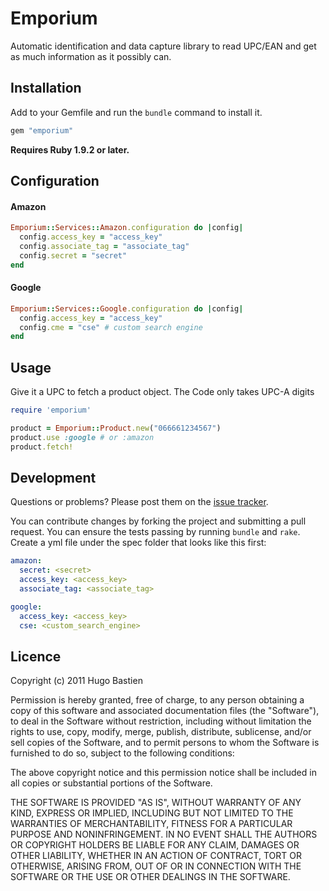 # Emporium

Automatic identification and data capture library to read UPC/EAN and get as much information as it possibly can.


## Installation

Add to your Gemfile and run the `bundle` command to install it.

 ```ruby
 gem "emporium"
 ```

**Requires Ruby 1.9.2 or later.**


## Configuration

#### Amazon

 ```ruby
 Emporium::Services::Amazon.configuration do |config|
   config.access_key = "access_key"
   config.associate_tag = "associate_tag"
   config.secret = "secret"
 end
 ```

#### Google

 ```ruby
 Emporium::Services::Google.configuration do |config|
   config.access_key = "access_key"
   config.cme = "cse" # custom search engine
 end
 ```


## Usage

Give it a UPC to fetch a product object. The Code only takes UPC-A digits

 ```ruby
 require 'emporium'

 product = Emporium::Product.new("066661234567")
 product.use :google # or :amazon
 product.fetch!
 ```


## Development

Questions or problems? Please post them on the [issue tracker](https://github.com/hugobast/emporium/issues). 

You can contribute changes by forking the project and submitting a pull request. You can ensure the tests passing by running `bundle` and `rake`. Create a yml file under the spec folder that looks like this first:

```yaml
amazon:
  secret: <secret>
  access_key: <access_key>
  associate_tag: <associate_tag>

google:
  access_key: <access_key>
  cse: <custom_search_engine>
```

## Licence

Copyright (c) 2011 Hugo Bastien

Permission is hereby granted, free of charge, to any person obtaining a copy of this software and associated documentation files (the "Software"), to deal in the Software without restriction, including without limitation the rights to use, copy, modify, merge, publish, distribute, sublicense, and/or sell copies of the Software, and to permit persons to whom the Software is furnished to do so, subject to the following conditions:

The above copyright notice and this permission notice shall be included in all copies or substantial portions of the Software.

THE SOFTWARE IS PROVIDED "AS IS", WITHOUT WARRANTY OF ANY KIND, EXPRESS OR IMPLIED, INCLUDING BUT NOT LIMITED TO THE WARRANTIES OF MERCHANTABILITY, FITNESS FOR A PARTICULAR PURPOSE AND NONINFRINGEMENT. IN NO EVENT SHALL THE AUTHORS OR COPYRIGHT HOLDERS BE LIABLE FOR ANY CLAIM, DAMAGES OR OTHER LIABILITY, WHETHER IN AN ACTION OF CONTRACT, TORT OR OTHERWISE, ARISING FROM, OUT OF OR IN CONNECTION WITH THE SOFTWARE OR THE USE OR OTHER DEALINGS IN THE SOFTWARE.